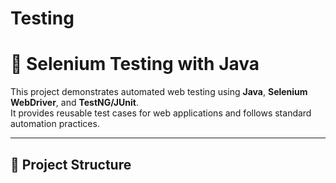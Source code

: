 # Testing
# 🚀 Selenium Testing with Java

This project demonstrates automated web testing using **Java**, **Selenium WebDriver**, and **TestNG/JUnit**.  
It provides reusable test cases for web applications and follows standard automation practices.

---

## 📂 Project Structure 
